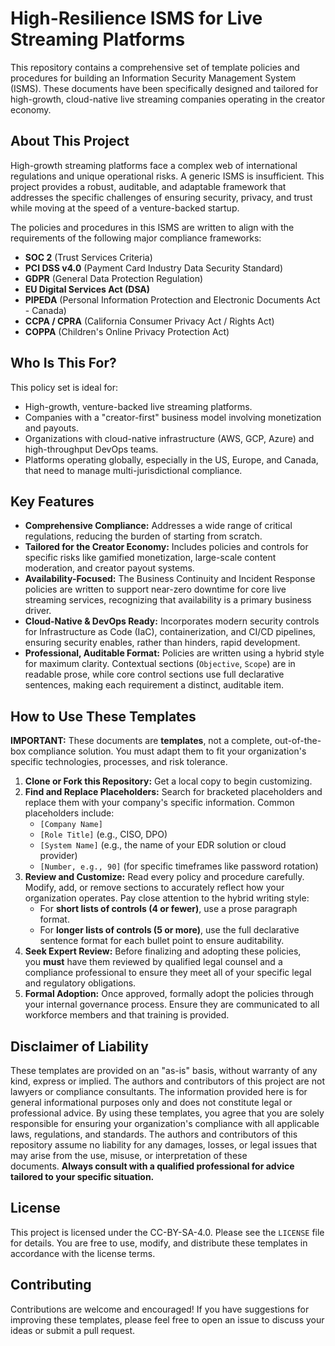 # High-Resilience ISMS for Live Streaming Platforms

This repository contains a comprehensive set of template policies and procedures for building an Information Security Management System (ISMS). These documents have been specifically designed and tailored for high-growth, cloud-native live streaming companies operating in the creator economy.

## About This Project

High-growth streaming platforms face a complex web of international regulations and unique operational risks. A generic ISMS is insufficient. This project provides a robust, auditable, and adaptable framework that addresses the specific challenges of ensuring security, privacy, and trust while moving at the speed of a venture-backed startup.

The policies and procedures in this ISMS are written to align with the requirements of the following major compliance frameworks:

- **SOC 2** (Trust Services Criteria)
- **PCI DSS v4.0** (Payment Card Industry Data Security Standard)
- **GDPR** (General Data Protection Regulation)
- **EU Digital Services Act (DSA)**
- **PIPEDA** (Personal Information Protection and Electronic Documents Act - Canada)
- **CCPA / CPRA** (California Consumer Privacy Act / Rights Act)
- **COPPA** (Children's Online Privacy Protection Act)
## Who Is This For?

This policy set is ideal for:

- High-growth, venture-backed live streaming platforms.
- Companies with a "creator-first" business model involving monetization and payouts.
- Organizations with cloud-native infrastructure (AWS, GCP, Azure) and high-throughput DevOps teams.
- Platforms operating globally, especially in the US, Europe, and Canada, that need to manage multi-jurisdictional compliance.
## Key Features

- **Comprehensive Compliance:** Addresses a wide range of critical regulations, reducing the burden of starting from scratch.
- **Tailored for the Creator Economy:** Includes policies and controls for specific risks like gamified monetization, large-scale content moderation, and creator payout systems.
- **Availability-Focused:** The Business Continuity and Incident Response policies are written to support near-zero downtime for core live streaming services, recognizing that availability is a primary business driver.
- **Cloud-Native & DevOps Ready:** Incorporates modern security controls for Infrastructure as Code (IaC), containerization, and CI/CD pipelines, ensuring security enables, rather than hinders, rapid development.
- **Professional, Auditable Format:** Policies are written using a hybrid style for maximum clarity. Contextual sections (`Objective`, `Scope`) are in readable prose, while core control sections use full declarative sentences, making each requirement a distinct, auditable item.
## How to Use These Templates

**IMPORTANT:** These documents are **templates**, not a complete, out-of-the-box compliance solution. You must adapt them to fit your organization's specific technologies, processes, and risk tolerance.

1. **Clone or Fork this Repository:** Get a local copy to begin customizing.
2. **Find and Replace Placeholders:** Search for bracketed placeholders and replace them with your company's specific information. Common placeholders include:
    - `[Company Name]`
    - `[Role Title]` (e.g., CISO, DPO)
    - `[System Name]` (e.g., the name of your EDR solution or cloud provider)
    - `[Number, e.g., 90]` (for specific timeframes like password rotation)
3. **Review and Customize:** Read every policy and procedure carefully. Modify, add, or remove sections to accurately reflect how your organization operates. Pay close attention to the hybrid writing style:
    - For **short lists of controls (4 or fewer)**, use a prose paragraph format.
    - For **longer lists of controls (5 or more)**, use the full declarative sentence format for each bullet point to ensure auditability.
4. **Seek Expert Review:** Before finalizing and adopting these policies, you **must** have them reviewed by qualified legal counsel and a compliance professional to ensure they meet all of your specific legal and regulatory obligations.
5. **Formal Adoption:** Once approved, formally adopt the policies through your internal governance process. Ensure they are communicated to all workforce members and that training is provided.
## Disclaimer of Liability

These templates are provided on an "as-is" basis, without warranty of any kind, express or implied. The authors and contributors of this project are not lawyers or compliance consultants. The information provided here is for general informational purposes only and does not constitute legal or professional advice. By using these templates, you agree that you are solely responsible for ensuring your organization's compliance with all applicable laws, regulations, and standards. The authors and contributors of this repository assume no liability for any damages, losses, or legal issues that may arise from the use, misuse, or interpretation of these documents. **Always consult with a qualified professional for advice tailored to your specific situation.**

## License

This project is licensed under the CC-BY-SA-4.0. Please see the `LICENSE` file for details. You are free to use, modify, and distribute these templates in accordance with the license terms.

## Contributing

Contributions are welcome and encouraged! If you have suggestions for improving these templates, please feel free to open an issue to discuss your ideas or submit a pull request.